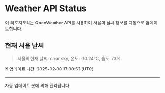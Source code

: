 
# Weather API Status

이 리포지토리는 OpenWeather API를 사용하여 서울의 날씨 정보를 자동으로 업데이트합니다.

## 현재 서울 날씨
> 서울의 현재 날씨: clear sky, 온도: -10.24°C, 습도: 73%

⏳ 업데이트 시간: 2025-02-08 17:00:53 (UTC)

---
자동 업데이트 봇에 의해 관리됩니다.
